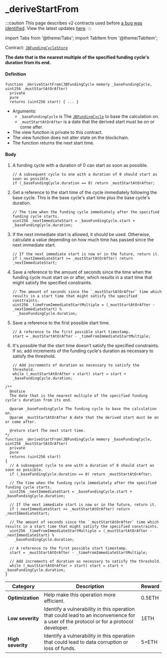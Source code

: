 # _deriveStartFrom

:::caution
This page describes v2 contracts used before [a bug was identified](/2022-05-24/). View the latest updates [here](https://juicebox.money/#/v2-bug-updates/).
:::

import Tabs from '@theme/Tabs';
import TabItem from '@theme/TabItem';

Contract: [`JBFundingCycleStore`](/protocol/api/contracts/jbfundingcyclestore/README.md)​

<Tabs>
<TabItem value="Step by step" label="Step by step">

**The date that is the nearest multiple of the specified funding cycle's duration from its end.**

#### Definition

```
function _deriveStartFrom(JBFundingCycle memory _baseFundingCycle, uint256 _mustStartAtOrAfter)
  private
  pure
  returns (uint256 start) { ... }
```

* Arguments:
  * `_baseFundingCycle` is The [`JBFundingCycle`](/protocol/api/data-structures/jbfundingcycle.md) to base the calculation on.
  * `_mustStartAtOrAfter` is a date that the derived start must be on or come after.
* The view function is private to this contract.
* The view function does not alter state on the blockchain.
* The function returns the next start time.

#### Body

1.  A funding cycle with a duration of 0 can start as soon as possible.

    ```
    // A subsequent cycle to one with a duration of 0 should start as soon as possible.
    if (_baseFundingCycle.duration == 0) return _mustStartAtOrAfter;
    ```
2.  Get a reference to the start time of the cycle immediately following the base cycle. This is the base cycle's start time plus the base cycle's duration.

    ```
    // The time when the funding cycle immediately after the specified funding cycle starts.
    uint256 _nextImmediateStart = _baseFundingCycle.start + _baseFundingCycle.duration;
    ```
3.  If the next immediate start is allowed, it should be used. Otherwise, calculate a value depending on how much time has passed since the next immediate start.

    ```
    // If the next immediate start is now or in the future, return it.
    if (_nextImmediateStart >= _mustStartAtOrAfter) return _nextImmediateStart;
    ```
4.  Save a reference to the amount of seconds since the time when the funding cycle must start on or after, which results in a start time that might satisfy the specified constraints.

    ```
    // The amount of seconds since the `_mustStartAtOrAfter` time which results in a start time that might satisfy the specified constraints.
    uint256 _timeFromImmediateStartMultiple = (_mustStartAtOrAfter - _nextImmediateStart) %
      _baseFundingCycle.duration;
    ```
5.  Save a reference to the first possible start time.

    ```
    // A reference to the first possible start timestamp.
    start = _mustStartAtOrAfter - _timeFromImmediateStartMultiple;
    ```
6.  It's possible that the start time doesn't satisfy the specified constraints. If so, add increments of the funding cycle's duration as necessary to satisfy the threshold.

    ```
    // Add increments of duration as necessary to satisfy the threshold.
    while (_mustStartAtOrAfter > start) start = start + _baseFundingCycle.duration;
    ```

</TabItem>

<TabItem value="Code" label="Code">

```
/** 
  @notice 
  The date that is the nearest multiple of the specified funding cycle's duration from its end.

  @param _baseFundingCycle The funding cycle to base the calculation on.
  @param _mustStartAtOrAfter A date that the derived start must be on or come after.

  @return start The next start time.
*/
function _deriveStartFrom(JBFundingCycle memory _baseFundingCycle, uint256 _mustStartAtOrAfter)
  private
  pure
  returns (uint256 start)
{
  // A subsequent cycle to one with a duration of 0 should start as soon as possible.
  if (_baseFundingCycle.duration == 0) return _mustStartAtOrAfter;

  // The time when the funding cycle immediately after the specified funding cycle starts.
  uint256 _nextImmediateStart = _baseFundingCycle.start + _baseFundingCycle.duration;

  // If the next immediate start is now or in the future, return it.
  if (_nextImmediateStart >= _mustStartAtOrAfter) return _nextImmediateStart;

  // The amount of seconds since the `_mustStartAtOrAfter` time which results in a start time that might satisfy the specified constraints.
  uint256 _timeFromImmediateStartMultiple = (_mustStartAtOrAfter - _nextImmediateStart) %
    _baseFundingCycle.duration;

  // A reference to the first possible start timestamp.
  start = _mustStartAtOrAfter - _timeFromImmediateStartMultiple;

  // Add increments of duration as necessary to satisfy the threshold.
  while (_mustStartAtOrAfter > start) start = start + _baseFundingCycle.duration;
}
```

</TabItem>

<TabItem value="Bug bounty" label="Bug bounty">

| Category          | Description                                                                                                                            | Reward |
| ----------------- | -------------------------------------------------------------------------------------------------------------------------------------- | ------ |
| **Optimization**  | Help make this operation more efficient.                                                                                               | 0.5ETH |
| **Low severity**  | Identify a vulnerability in this operation that could lead to an inconvenience for a user of the protocol or for a protocol developer. | 1ETH   |
| **High severity** | Identify a vulnerability in this operation that could lead to data corruption or loss of funds.                                        | 5+ETH  |

</TabItem>
</Tabs>
